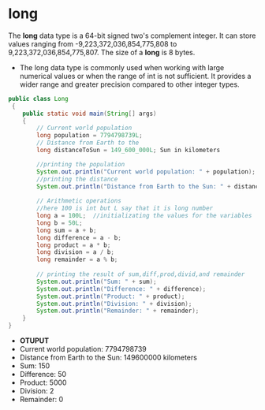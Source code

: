 # long
The **long** data type is a 64-bit signed two's complement integer. It can store values ranging from -9,223,372,036,854,775,808 to 9,223,372,036,854,775,807. The size of a **long** is 8 bytes.

* The long data type is commonly used when working with large numerical values or when the range of int is not sufficient. It provides a wider range and greater precision compared to other integer types.

```java
public class Long
 {
    public static void main(String[] args) 
    {
        // Current world population
        long population = 7794798739L;
        // Distance from Earth to the  
        long distanceToSun = 149_600_000L; Sun in kilometers

        //printing the population
        System.out.println("Current world population: " + population);
        //printing the distance
        System.out.println("Distance from Earth to the Sun: " + distanceToSun + " kilometers");
        
        // Arithmetic operations
        //here 100 is int but L say that it is long number 
        long a = 100L;  //initializating the values for the variables
        long b = 50L;
        long sum = a + b;
        long difference = a - b;
        long product = a * b;
        long division = a / b;
        long remainder = a % b;
        
        // printing the result of sum,diff,prod,divid,and remainder
        System.out.println("Sum: " + sum);
        System.out.println("Difference: " + difference);
        System.out.println("Product: " + product);
        System.out.println("Division: " + division);
        System.out.println("Remainder: " + remainder);
    }
}
```
* **OTUPUT**
* Current world population: 7794798739
* Distance from Earth to the Sun: 149600000 kilometers
* Sum: 150
* Difference: 50
* Product: 5000
* Division: 2
* Remainder: 0
